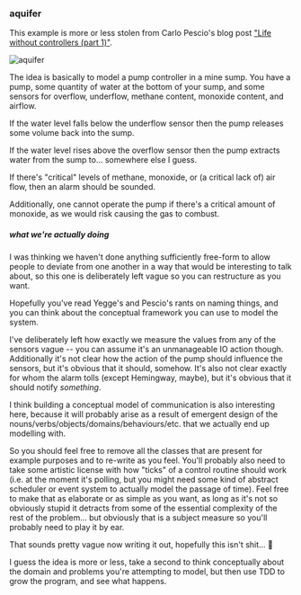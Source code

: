 ### aquifer

This example is more or less stolen from Carlo Pescio's blog post
["Life without controllers (part
1)"](http://www.carlopescio.com/2012/03/life-without-controller-case-1.html).

![aquifer](http://2.bp.blogspot.com/-P5Gd0gjuyj0/T14sJEhB0cI/AAAAAAAAAGQ/5AWVW_uGecE/s400/mine.png)

The idea is basically to model a pump controller in a mine sump. You
have a pump, some quantity of water at the bottom of your sump, and
some sensors for overflow, underflow, methane content, monoxide
content, and airflow.

If the water level falls below the underflow sensor then the pump
releases some volume back into the sump.

If the water level rises above the overflow sensor then the pump
extracts water from the sump to... somewhere else I guess.

If there's "critical" levels of methane, monoxide, or (a critical lack
of) air flow, then an alarm should be sounded.

Additionally, one cannot operate the pump if there's a critical amount
of monoxide, as we would risk causing the gas to combust.

##### what we're actually doing

I was thinking we haven't done anything sufficiently free-form to
allow people to deviate from one another in a way that would be
interesting to talk about, so this one is deliberately left vague so
you can restructure as you want.

Hopefully you've read Yegge's and Pescio's rants on naming things, and
you can think about the conceptual framework you can use to model the
system.

I've deliberately left how exactly we measure the values from any of
the sensors vague -- you can assume it's an unmanageable IO action
though. Additionally it's not clear how the action of the pump should
influence the sensors, but it's obvious that it should, somehow. It's
also not clear exactly for whom the alarm tolls (except Hemingway,
maybe), but it's obvious that it should notify _something_.

I think building a conceptual model of communication is also
interesting here, because it will probably arise as a result of
emergent design of the
nouns/verbs/objects/domains/behaviours/etc. that we actually end up
modelling with.

So you should feel free to remove all the classes that are present for
example purposes and to re-write as you feel. You'll probably also
need to take some artistic license with how "ticks" of a control
routine should work (i.e. at the moment it's polling, but you might
need some kind of abstract scheduler or event system to actually model
the passage of time). Feel free to make that as elaborate or as simple
as you want, as long as it's not so obviously stupid it detracts from
some of the essential complexity of the rest of the problem... but
obviously that is a subject measure so you'll probably need to play it
by ear.

That sounds pretty vague now writing it out, hopefully this isn't
shit... :pray:

I guess the idea is more or less, take a second to think conceptually
about the domain and problems you're attempting to model, but then use
TDD to grow the program, and see what happens.